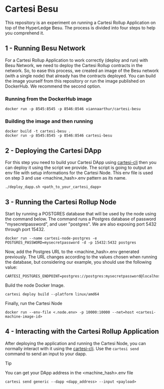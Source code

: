 # Cartesi Besu
This repository is an experiment on running a Cartesi Rollup Application on top of the HyperLedge Besu. The process is divided into four steps to help you comprehend it.


## 1 - Running Besu Network
For a Cartesi Rollup Application to work correctly (deploy and run) with Besu Network, we need to deploy the Cartesi Rollup contracts in the network. So, to ease this process, we created an image of the Besu network (with a single node) that already has the contracts deployed. You can build the image yourself from this repository or run the image published on DockerHub. We recommend the second option.

### Running from the DockerHub image
``` shell
docker run -p 8545:8545 -p 8546:8546 viannaarthur/cartesi-besu
```

### Building the image and then running
``` shell
docker build -t cartesi-besu .
docker run -p 8545:8545 -p 8546:8546 cartesi-besu
```


## 2 - Deploying the Cartesi DApp
For this step you need to build your Cartesi DApp using [cartesi-cli](https://www.npmjs.com/package/@cartesi/cli) then you can deploy it using the script we provide. The script is going to output an env file with setup informations for the Cartesi Node. This env file is used on step 3 and use <machine_hash>.env pattern as its name.

``` shell
./deploy_dapp.sh <path_to_your_cartesi_dapp>
```


## 3 - Running the Cartesi Rollup Node

Start by running a POSTGRES database that will be used by the node using the command below. The command runs a Postgres database of password "mysecretpassword", and user "postgres". We are also exposing port 5432 through port 15432.
``` shell
docker run --name cartesi-node-postgres -e POSTGRES_PASSWORD=mysecretpassword -d -p 15432:5432 postgres
```

Now, add the Postgres URL to the <machine_hash>.env generated previously. The URL changes according to the values chosen when running the database, but considering our example, you should use the following value:

```
CARTESI_POSTGRES_ENDPOINT=postgres://postgres:mysecretpassword@localhost:15432/postgres
```

Build the node Docker Image.
``` shell
cartesi deploy build --platform linux/amd64
```

Finally, run the Cartesi Node
``` shell
docker run --env-file <.node.env> -p 10000:10000 --net=host <cartesi-machine-image-id>
```

## 4 - Interacting with the Cartesi Rollup Application
After deploying the application and running the Cartesi Node, you can normally interact with it using the [cartesi-cli](https://www.npmjs.com/package/@cartesi/cli). Use the `cartesi send` command to send an input to your dapp.

> [!TIP]
> You can get your DApp address in the <machine_hash>.env file

``` shell
cartesi send generic --dapp <dapp_address> --input <payload>
```